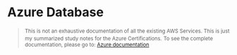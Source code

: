 
# Azure Database

> <small>This is not an exhaustive documentation of all the existing AWS Services. This is just my summarized study notes for the Azure Certifications.</small>
> <small>To see the complete documentation, please go to: [Azure documentation](https://learn.microsoft.com/en-us/azure/?product=popular)</small>